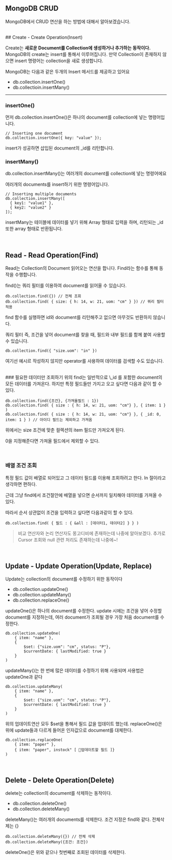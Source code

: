 ## MongoDB CRUD


MongoDB에서 CRUD 연산을 하는 방법에 대해서 알아보겠습니다.

<br> 
## Create - Create Operation(Insert)

Create는 **새로운 Document를 Collection에 생성하거나 추가하는 동작이다.** MongoDB의 create는 insert를 통해서 이루어집니다. 만약 Collection이 존재하지 않으면 insert 명령어는 collection을 새로 생성합니다.

MongoDB는 다음과 같은 두개의 Insert 메서드를 제공하고 있어요

- db.collection.insertOne()
- db.collectioin.insertMany()

---
### insertOne()

먼저 db.collection.insertOne()은 하나의 document를 collection에 넣는 명령어입니다.

```
// Inserting one document
db.collection.insertOne({ key: "value" });
```

insert가 성공하면 삽입된 document의 \_id를 리턴합니다.

### insertMany()
db.collection.insertMany()는 여러개의 document를 collection에 넣는 명령어에요

여러개의 documents를 insert하기 위한 명령어입니다.

```
// Inserting multiple documents
db.collection.insertMany([
  { key1: "value1" },
  { key2: "value2" }
]);
```

insertMany는 테이블에 데이터를 넣기 위해 Array 형태로 입력을 하며, 리턴되는 \_id 또한 array 형태로 반환됩니다.

<br>

## Read - Read Operation(Find)

Read는 Collection의 Document 읽어오는 연산을 합니다. Find라는 함수를 통해 동작을 수행합니다.

find()는 쿼리 필터를 이용하여 document를 읽어올 수 있습니다.

```
db.collection.find({}) // 전체 조회
db.collection.find( { size: { h: 14, w: 21, uom: "cm" } }) // 쿼리 필터 적용
```

find 함수를 실행하면 id와 document를 리턴해주고 없으면 아무것도 반환하지 않습니다.

쿼리 필터 즉, 조건을 넣어 document를 찾을 때, 필드와 내부 필드를 함께 붙여 사용할 수 있습니다.

```
db.collection.find({ "size.uom": "in" })
```

여기선 예시르 작성하지 않지만 operator를 사용하여 데이터를 검색할 수도 있습니다.

<br>
### 필요한 데이터만 조회하기
위의 find는 일반적으료 \_id 를 포함한 document의 모든 데이터를 가져온다. 하지만 특정 필드들만 가지고 오고 싶다면 다음과 같이 할 수 있다.

```
db.collection.find({조건}, {가져올필드 : 1})
db.collection.find( { size : { h: 14, w: 21, uom: "cm"} }, { item: 1 } )
db.collection.find( { size : { h: 14, w: 21, uom: "cm"} }, { _id: 0, item: 1 } ) // 아이디 필드는 제외하고 가져옴
```

위에서는 size 조건에 맞춘 컬렉션의 item 필드만 가져오게 된다.

0을 지정해준다면 가져올 필드에서 제외할 수 있다.


<br>

### 배열 조건 조회

특정 필드 값이 배열로 되어있고 그 데이터 필드를 이용해 조회하려고 한다. In 절이라고 생각하면 편하다.

근데 그냥 find에서 조건절안에 배열을 넣으면 순서까지 일치해야 데이터를 가져올 수 있다.

따라서 순서 상관없이 조건을 입력하고 싶다면 다음과같이 할 수 있다.

```
db.collection.find( { 필드 : { &all : [데이터1, 데이터2] } } )
```


>  비교 연산자와 논리 연산자도 몽고디비에 존재하는데 나중에 알아보겠다.
> 추가로 Cursor 조회와 null 관련 처리도 존재하는데 나중에~!


<br>

## Update - Update Operation(Update, Replace)

Update는 collection의 document를 수정하기 위한 동작이다
- db.collection.updateOne()
- db.collection.updateMany()
- db.collection.replaceOne()


updateOne()은 하나의 document를 수정한다. update 시에는 조건을 넣어 수정할 document를 지정하는데, 여러 document가 조회될 경우 가장 처음 document를 수정한다.

```
db.collection.updateOne(
	{ item: "name" },
	{
		$set: {"size.uom": "cm", status: "P"},
		$currentDate: { lastModified: true }
	}
)
```

updateMany()는 한 번에 많은 데이터를 수정하기 위해 사용되며 사용법은 updateOne과 같다

```
db.collection.updateMany(
	{ item: "name" },
	{
		$set: {"size.uom": "cm", status: "P"},
		$currentDate: { lastModified: true }
	}
)
```

위의 업데이트연산 모두 $set을 통해서 필드 값을 업데이트 했는데. replaceOne()은 위에 update들과 다르게 들어온 인자값으로 document를 대체한다.

```
db.collection.replaceOne(
	{ item: "paper" },
	{ item: "paper", instock" [ 업데이트할 필드 ]}
)
```


<br>

## Delete - Delete Operation(Delete)

delete는 collection의 document를 삭제하는 동작이다.
- db.collection.deleteOne()
- db.collection.deleteMany()

deleteMany()는 여러개의 documents를 삭제한다. 조건 지정은 find와 같다. 전체삭제는 {}

```
db.collection.deleteMany({}) // 전체 삭제
db.collection.deleteMany({조건: 조건})
```

deleteOne()은 위와 같으나 첫번째로 조회된 데이터를 삭제한다.
